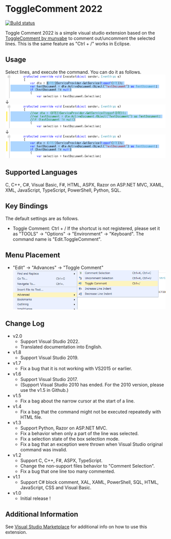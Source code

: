 # ToggleComment 2022
[![Build status](https://ci.appveyor.com/api/projects/status/github/talkitron/toggleComment?svg=true)](https://ci.appveyor.com/project/talKitron/togglecomment)

Toggle Comment 2022 is a simple visual studio extension based on the [ToggleComment by munyabe](https://marketplace.visualstudio.com/items?itemName=munyabe.ToggleComment) to comment out/uncomment the selected lines. This is the same feature as "Ctrl + /" works in Eclipse.

## Usage
Select lines, and execute the command. You can do it as follows.
![Code](https://github.com/talKitron/ToggleComment/blob/master/readme/before.png?raw=true)
↓
![Comment](https://github.com/talKitron/ToggleComment/blob/master/readme/after1.png?raw=true)
↓
![Comment out](https://github.com/talKitron/ToggleComment/blob/master/readme/after2.png?raw=true)

## Supported Languages
C, C++, C#, Visual Basic, F#, HTML, ASPX, Razor on ASP&#46;NET MVC, XAML, XML, JavaScript, TypeScript, PowerShell, Python, SQL.

## Key Bindings
The default settings are as follows. 

- Toggle Comment: Ctrl + /
If the shortcut is not registered, please set it as "TOOLS" -> "Options" -> "Environment" -> "Keyboard".
The command name is "Edit.ToggleComment".

## Menu Placement
- "Edit" -> "Advances" -> "Toggle Comment"
![Menu placement](https://github.com/talKitron/ToggleComment/blob/master/readme/menu_place.png?raw=true)

## Change Log
- v2.0
	- Support Visual Studio 2022.
	- Translated documentation into English.
- v1.8
	- Support Visual Studio 2019.
- v1.7
	- Fix a bug that it is not working with VS2015 or earlier.
- v1.6
	- Support Visual Studio 2017.
	- (Support Visual Studio 2010 has ended. For the 2010 version, please use the v1.5 in Github.)
- v1.5
	- Fix a bag about the narrow cursor at the start of a line.
- v1.4
	- Fix a bag that the command might not be executed repeatedly with HTML file.
- v1.3
	- Support Python, Razor on ASP.NET MVC.
	- Fix a behavior when only a part of the line was selected.
	- Fix a selection state of the box selection mode.
	- Fix a bag that an exception were thrown when Visual Studio original command was invalid.
- v1.2
	- Support C, C++, F#, ASPX, TypeScript.
	- Change the non-support files behavior to "Comment Selection".
	- Fix a bug that one line too many commented.
- v1.1
	- Support C# block comment, XAL, XAML, PowerShell, SQL, HTML, JavaScript, CSS and Visual Basic.
- v1.0
	- Initial release !

## Additional Information
See [Visual Studio Marketplace](https://marketplace.visualstudio.com/items?itemName=munyabe.ToggleComment) for additional info on how to use this extension.
